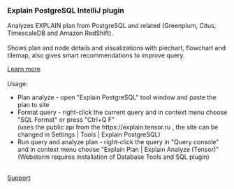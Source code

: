 <h3>Explain PostgreSQL IntelliJ plugin</h3>
  Analyzes EXPLAIN plan from PostgreSQL and related (Greenplum, Citus, TimescaleDB and Amazon RedShift).
  <br><br>
  Shows plan and node details and visualizations with piechart, flowchart and tilemap, also gives smart recommendations to improve query.
  <p><a href="https://explain.tensor.ru/about">Learn more</a>
  <br><br>
  Usage:
   <ul>
    <li>Plan analyze - open "Explain PostgreSQL" tool window and paste the plan to site</li>
    <li>Format query - right-click the current query and in context menu choose "SQL Format" or press "Ctrl+Q F"
     <br>(uses the public api from the https://explain.tensor.ru , the site can be changed in Settings | Tools | Explain PostgreSQL)</br>
    </li>
    <li>Run query and analyze plan - right-click the query in "Query console" and in context menu choose "Explain Plan | Explain Analyze (Tensor)"
     <br>(Webstorm requires installation of Database Tools and SQL plugin)</br>
    </li>
    </ul>
  <br>
  <a href="https://n.sbis.ru/explain">Support</a>
